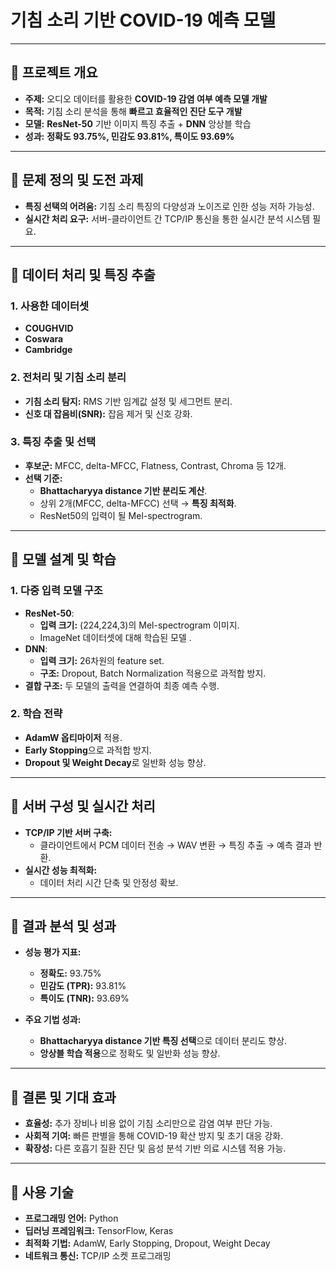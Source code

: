 # 기침 소리 기반 COVID-19 예측 모델

---

## 📌 프로젝트 개요  

- **주제:** 오디오 데이터를 활용한 **COVID-19 감염 여부 예측 모델 개발**  
- **목적:** 기침 소리 분석을 통해 **빠르고 효율적인 진단 도구 개발**  
- **모델:** **ResNet-50** 기반 이미지 특징 추출 + **DNN** 앙상블 학습  
- **성과:** **정확도 93.75%, 민감도 93.81%, 특이도 93.69%**  

---

## 📌 문제 정의 및 도전 과제  

- **특징 선택의 어려움:** 기침 소리 특징의 다양성과 노이즈로 인한 성능 저하 가능성.    
- **실시간 처리 요구:** 서버-클라이언트 간 TCP/IP 통신을 통한 실시간 분석 시스템 필요.  

---

## 📌 데이터 처리 및 특징 추출  
### 1. **사용한 데이터셋**
- **COUGHVID** 
- **Coswara** 
- **Cambridge** 

### 2. **전처리 및 기침 소리 분리**  
- **기침 소리 탐지:** RMS 기반 임계값 설정 및 세그먼트 분리.  
- **신호 대 잡음비(SNR):** 잡음 제거 및 신호 강화.  

### 3. **특징 추출 및 선택**  
- **후보군:** MFCC, delta-MFCC, Flatness, Contrast, Chroma 등 12개.  
- **선택 기준:**  
  - **Bhattacharyya distance 기반 분리도 계산**.  
  - 상위 2개(MFCC, delta-MFCC) 선택 → **특징 최적화**.  
  - ResNet50의 입력이 될 Mel-spectrogram.

---

## 📌 모델 설계 및 학습  

### 1. **다중 입력 모델 구조**  
- **ResNet-50**:
    - **입력 크기:** (224,224,3)의 Mel-spectrogram 이미지.
    - ImageNet 데이터셋에 대해 학습된 모델 .
- **DNN**:
    - **입력 크기:** 26차원의 feature set.
    - **구조:** Dropout, Batch Normalization 적용으로 과적합 방지.
- **결합 구조:** 두 모델의 출력을 연결하여 최종 예측 수행.  

### 2. **학습 전략**  
- **AdamW 옵티마이저** 적용.  
- **Early Stopping**으로 과적합 방지.  
- **Dropout 및 Weight Decay**로 일반화 성능 향상.  

---

## 📌 서버 구성 및 실시간 처리  

- **TCP/IP 기반 서버 구축:**  
  - 클라이언트에서 PCM 데이터 전송 → WAV 변환 → 특징 추출 → 예측 결과 반환.  
- **실시간 성능 최적화:**  
  - 데이터 처리 시간 단축 및 안정성 확보.  

---

## 📌 결과 분석 및 성과  

- **성능 평가 지표:**  
  - **정확도:** 93.75%  
  - **민감도 (TPR):** 93.81%  
  - **특이도 (TNR):** 93.69%  

- **주요 기법 성과:**  
  - **Bhattacharyya distance 기반 특징 선택**으로 데이터 분리도 향상.  
  - **앙상블 학습 적용**으로 정확도 및 일반화 성능 향상.  

---

## 📌 결론 및 기대 효과  

- **효율성:** 추가 장비나 비용 없이 기침 소리만으로 감염 여부 판단 가능.  
- **사회적 기여:** 빠른 판별을 통해 COVID-19 확산 방지 및 초기 대응 강화.  
- **확장성:** 다른 호흡기 질환 진단 및 음성 분석 기반 의료 시스템 적용 가능.  

---

## 📌 사용 기술  

- **프로그래밍 언어:** Python  
- **딥러닝 프레임워크:** TensorFlow, Keras  
- **최적화 기법:** AdamW, Early Stopping, Dropout, Weight Decay  
- **네트워크 통신:** TCP/IP 소켓 프로그래밍  
